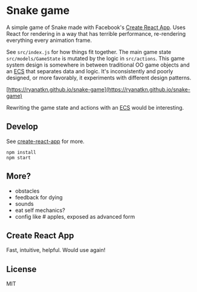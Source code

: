 # Snake game
A simple game of Snake made with Facebook's [Create React App](https://github.com/facebookincubator/create-react-app).
Uses React for rendering in a way that has terrible performance, re-rendering everything every animation frame.

See `src/index.js` for how things fit together.
The main game state `src/models/GameState` is mutated by the logic in `src/actions`.
This game system design is somewhere in between
traditional OO game objects and an [ECS](https://en.wikipedia.org/wiki/Entity_component_system) that
separates data and logic.
It's inconsistently and poorly designed,
or more favorably, it experiments with different design patterns.

[https://ryanatkn.github.io/snake-game](https://ryanatkn.github.io/snake-game)

Rewriting the game state and actions with
an [ECS](https://en.wikipedia.org/wiki/Entity_component_system) would
be interesting.


## Develop
See [create-react-app](https://github.com/facebookincubator/create-react-app) for more.

    npm install
    npm start


## More?
- obstacles
- feedback for dying
- sounds
- eat self mechanics?
- config like # apples, exposed as advanced form

## Create React App
Fast, intuitive, helpful. Would use again!


## License
MIT